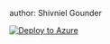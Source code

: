 author: Shivniel Gounder

[![Deploy to Azure](https://aka.ms/deploytoazurebutton)](https://portal.azure.com/#create/Microsoft.Template/uri/https%3A%2F%2Fraw.githubusercontent.com%2FShivniel%2FAzure%2Fmaster%2FAzure%2520Sentinel%2FAzure%2520Sentinel%2520Playbooks%2FITSM%2520Ticket%2Fazuredeploy.json)
